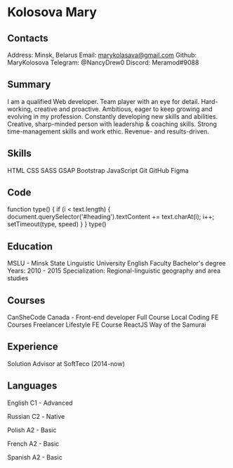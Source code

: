 # Kolosova Mary
## Contacts 
Address: Minsk, Belarus
Email: marykolasava@gmail.com
Github: MaryKolosova
Telegram: @NancyDrew0
Discord: Meramod#9088

## Summary 
I am a qualified Web developer. Team player with an eye for detail. Hard-working, creative and proactive. Ambitious, eager to keep growing and evolving in my profession. Constantly developing new skills and abilities. Creative, sharp-minded person with leadership & coaching skills. Strong time-management skills and work ethic. Revenue- and results-driven.

## Skills
HTML
CSS
SASS
GSAP
Bootstrap
JavaScript
Git
GitHub
Figma

## Code
function type() {
	if (i < text.length) {
		document.querySelector('#heading').textContent += text.charAt(i);
		i++;
		setTimeout(type, speed)
	}
}
type()

## Education
MSLU - Minsk State Linguistic University
English Faculty
Bachelor's degree
Years: 2010 - 2015
Specialization: Regional-linguistic geography and area studies

## Courses
CanSheCode Canada - Front-end developer Full Course
Local Coding FE Courses 
Freelancer Lifestyle FE Course
ReactJS Way of the Samurai 

## Experience
Solution Advisor at SoftTeco (2014-now)

## Languages
English 
C1 - Advanced

Russian
С2 - Native

Polish 
A2 - Basic 

French 
A2 - Basic 

Spanish 
A2 - Basic 

